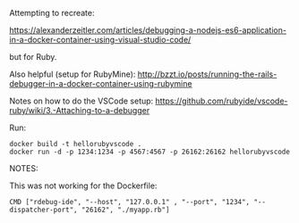 
Attempting to recreate:

https://alexanderzeitler.com/articles/debugging-a-nodejs-es6-application-in-a-docker-container-using-visual-studio-code/

but for Ruby.

Also helpful (setup for RubyMine): http://bzzt.io/posts/running-the-rails-debugger-in-a-docker-container-using-rubymine

Notes on how to do the VSCode setup: https://github.com/rubyide/vscode-ruby/wiki/3.-Attaching-to-a-debugger

Run:

    docker build -t hellorubyvscode .
    docker run -d -p 1234:1234 -p 4567:4567 -p 26162:26162 hellorubyvscode





NOTES:

This was not working for the Dockerfile:

    CMD ["rdebug-ide", "--host", "127.0.0.1" , "--port", "1234", "--dispatcher-port", "26162", "./myapp.rb"]